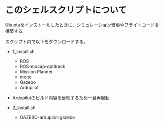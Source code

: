 # このシェルスクリプトについて
Ubuntuをインストールしたときに、シミュレーション環境やフライトコードを構築する。

スクリプト内で以下をダウンロードする。

- 1_install.sh
    - ROS
    - ROS-mocap-optitrack
    - Mission Planner
    - mono
    - Gazebo
    - Ardupilot

- Ardupilotのビルド内容を反映するため一旦再起動

- 2_install.sh
    - GAZEBO-ardupilot-gazebo